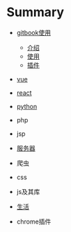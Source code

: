 # Summary

* [gitbook使用](README.md)
  * [介绍](gitbook使用/介绍.md)
  * [使用](gitbook使用/使用.md)
  * [插件](gitbook使用/插件.md)

* [vue](an-zhuang.md)
* [react](react.md)
* [python](cha-jian.md)
* php
* jsp
* [服务器](fu-wu-qi.md)
* 爬虫
* css
* js及其库
* [生活](sheng-huo.md)
* chrome插件

